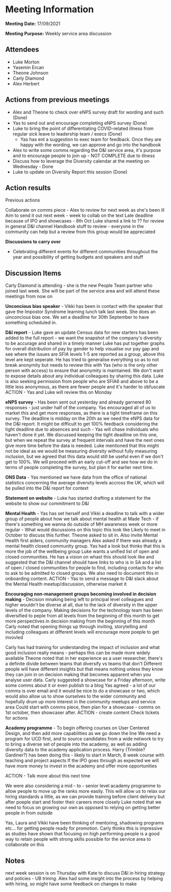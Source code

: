 # Meeting Information

**Meeting Date:** 17/09/2021

**Meeting Purpose:** Weekly service area discussion

## Attendees

- Luke Morton
- Yasemin Ercan
- Theone Johnson
- Carly Diamond
- Alex Herbert

## Actions from previous meetings

- Alex and Theone to check over eNPS survey draft for wording and such (Done)
- Yas to send out and encourage completing eNPS survey (Done)
- Luke to bring the point of differentiating COVID-related illness from regular sick leave to leadership team / execs (Done)
    - Yas has ent a suggestion to exec team for feedback. Once they are happy with the wording, we can approve and go into the handbook
- Alex to write some comms regarding the D&I service area, it's purpose and to encourage people to join up - NOT COMPLETE due to illness
- Discuss how to leverage the Diversity calendar at the meeting on Wednesday - Done
- Luke to update on Diversity Report this session (Done) 

## Action results

Previous actions

Collaborate on comms piece - Alex to review for next week as she's been ill
	Aim to send it out next week - week to collab on the text
	Late deadline because of IPO and showcases - 8th Oct
Luke shared a link to ?? for review in general D&I channel
	Handbook stuff to review - everyone in the community can help but a review from this group would be appreciated

**Discussions to carry over**

- Celebrating different events for different communities throughout the year and possibility of getting budgets and speakers and stuff

## Discussion Items

Carly Diamond is attending - she is the new People Team partner who joined last week. She will be part of the service area and will attend these meetings from now on

**Unconcious bias speaker** - Vikki has been in contact with the speaker that gave the Impostor Syndrome learning lunch talk last week. She does an uinconcious bias one. We set a deadline for 30th September to have something scheduled in.

**D&I report** - Luke gave an update
Census data for new starters has been added to the full report - we want the snapshot of the company's diversity to be accurage and shared in a timely manner
Luke has put together graphs for overall distribution of pay by gender to help visualise our pay gap and see where the issues are
SFIA levels 1-5 are reported as a group, above this level are kept seperate. He has tried to generalise everything so as to not break anonymity but needs to review this with Yas (who is the only other person with access) to ensure that anonymity is maintained. We don't want to expose details about any individual colleagues by sharing this data.
Luke is also seeking permission from people who are SFIA6 and above to be a little less anonymous, as there are fewer people and it's harder to obfuscate
ACTION - Yas and Luke will review this on Monday

**eNPS survey** - Has been sent out yesterday and already garnered 80 responses - just under half of the company. Yas encouraged all of us to market this and get more responses, as there is a tight timeframe on this survey.
The deadline is midday on the 20th as we need the eNPS data for the D&I report.
It might be difficult to get 100% feedback considering the tight deadline due to absences and such - Yas will chase individuals who haven't done it yet. We discussed keeping the tight deadline on this one, but when we repeat the survey at frequent intervals and have the next ones give more time before the data is needed.
Luke mentioned that this might not be ideal as we would be measuring diversity without fully measuring inclusion, but we agreed that this data would still be useful even if we don't get to 100%. We will proceed with an early cut-off and see how we do in terms of people completing the survey, but plan it for earlier next time.

**ONS Data** - Yas mentioned we have data from the office of national statistics concerning the average diversity levels accross the UK, which will be pulled into the D&I report for context

**Statement on website** - Luke has started drafting a statement for the website to show our commitment to D&I

**Mental Health** - Yas has set herself and Vikki a deadline to talk with a wider group of people about how we talk about mental health at Made Tech 
    - if there's something we wanna do outside of MH awareness week or more regular
    - What would discussions on this topic this look like 
Likely to meet in October to discuss this further. Theone asked to sit in.
Also invite Mental Health first aiders, community managers
Alex asked if there was already a mental health closed community group. Yas had a look but thinks that this is more the job of the wellbeing group
Luke wants a unified list of open and closed communities. He has a vision on whast this should look like and suggested that the D&I channel should have links to who is in SA and a list of open / closed communities for people to find, including contacts for who to ask to be admitted to closed groups. We also need to document this in onboarding content.
ACTION - Yas to send a message to D&I slack about the Mental Health meetup/discussion, otherwise market it

**Encouraging non-management groups becoming involved in decision making** - Decision mnaking being left to principal level colleagues and higher wouldn't be diverse at all, due to the lack of diversity in the upper levels of the company. Making decisions for the technology team has been diversified to peple from all levels from the beginning of this month to get more perspectives in decision making from the beginning of this month
Carly noted that opening things up through inviting, storytelling and including colleagues at different levels will encourage more poeple to get invovled

Carly has had training for understanding the impact of inclusion and what good inclusion really means - perhaps this can be made more widely available
Theone noted that in her experience as a user researcher, there's a definite divide between teams that diversify vs teams that don't
Different people will have different insights but that means nothing unless they know they can join in on decision making that becomes apparent when you analyse user data. Carly suggested a showcase for a Friday afternoon, write some comms about it or even publish to a blog
Yas agreed - a lot of our comms is over email and it would be nice to do a showcase or two, which would also allow us to show ourselves to the wider community and hopefully drum up more interest in the community meetups and service area
Could start with comms piece, then plan for a showcase - comms on 1st october, then showcaser after.
ACTION - create content
			Check tickets for actions 

**Academy programme** - To begin offering courses on User Centered Design, and then add more capabilities as we go down the line
We need a program for UCD first, and to source candidates from a wide network to try to bring a diverse set of people into the academy, as well as adding diversity data to the academy application process. 
Harry (Trimble? Gardiner?) has been doing this - likely to start in March, 8 week course with teaching and project aspects
If the IPO goes through as expected we will have more money to invest in the academy and offer more opportunities

ACTION - Talk more about this next time 

We were also considering a mid - to - senior level academy programme to allow people to move up the ranks more easily. This will allow us to relax our hiring standards a little, as we can provide training before client delivery but after poeple start and foster their careers more closely
Luke noted that we need to focus on growing our own as opposed to relying on getting better people in from outside

Yas, Laura and Vikki have been thinking of mentoring, shadowing programs etc... for getting people ready for promotion. Carly thinks this is impressive as studies have shown that focusing on high performing people is a good way to retain people with strong skills
possible for the service area to collaborate on this 

## Notes
	
next week session is on Thursday with Kate to discuss D&I in hiring strategy and policies - UB trining. Alex had some insight into the process by helping with hiring, so might have some feedback on changes to make 
